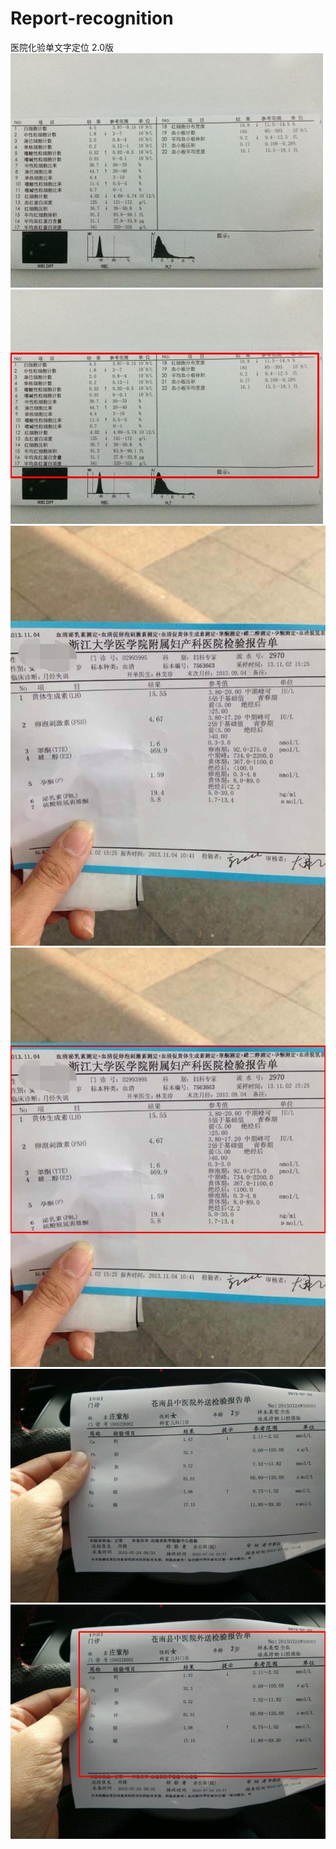 # Report-recognition
医院化验单文字定位
2.0版
![测试图片1](https://github.com/wangzhongzhen/Report-recognition/blob/master/1.jpg)
![效果图片1](https://github.com/wangzhongzhen/Report-recognition/blob/master/1_.jpg)
![测试图片1](https://github.com/wangzhongzhen/Report-recognition/blob/master/2.jpg)
![效果图片1](https://github.com/wangzhongzhen/Report-recognition/blob/master/2_.jpg)
![测试图片1](https://github.com/wangzhongzhen/Report-recognition/blob/master/3.jpg)
![效果图片1](https://github.com/wangzhongzhen/Report-recognition/blob/master/3_.jpg)

